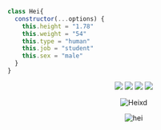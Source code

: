 ```js
class Hei{
  constructor(...options) {
    this.height = "1.78"
    this.weight = "54"
    this.type = "human"
    this.job = "student"
    this.sex = "male"
  }
}
```

<p align="center">
 <a href="https://discord.com/users/333219939148103700"><img src="https://img.shields.io/badge/Hei%20-7289DA.svg?&style=for-the-badge&logo=discord&logoColor=white"></a>
     <a href="https://www.instagram.com/heireall" target"blank_"><img src="https://img.shields.io/badge/INSTAGRAM%20-DC3175.svg?&style=for-the-badge&logo=instagram&logoColor=white"></a>
<a href="https://github.com/Heixd"><img src="https://img.shields.io/badge/Hei%20-1d202b.svg?&style=for-the-badge&logo=github&logoColor=white"></a>
<a href="https://discord.gg/1853"><img src="https://img.shields.io/badge/1853%20-7289DA.svg?&style=for-the-badge&logo=discord&logoColor=white"></a>

<p align="center">
<img src="https://komarev.com/ghpvc/?username=Heixd&label=Ziyaretçi%20Sayısı&color=552b75" alt="Heixd" />

<p align="center">
<img src="https://cdn.discordapp.com/attachments/615277331413467155/931292433847840838/68747470733a2f2f63646e2e646973636f72646170702e636f6d2f6174746163686d656e74732f3835323538383934313436373332303333302f3839333534333834373933363830323838362f4e65775f50726f6a6563745f382e6a7067.jpg" alt="hei"/>
